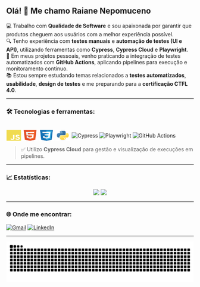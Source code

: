 ## Olá! 👋 Me chamo Raiane Nepomuceno

💻 Trabalho com **Qualidade de Software** e sou apaixonada por garantir que produtos cheguem aos usuários com a melhor experiência possível.  
🔍 Tenho experiência com **testes manuais** e **automação de testes (UI e API)**, utilizando ferramentas como **Cypress**, **Cypress Cloud** e **Playwright**.  
🧪 Em meus projetos pessoais, venho praticando a integração de testes automatizados com **GitHub Actions**, aplicando pipelines para execução e monitoramento contínuo.  
📚 Estou sempre estudando temas relacionados a **testes automatizados**, **usabilidade**, **design de testes** e me preparando para a **certificação CTFL 4.0**.

---

### 🛠️ Tecnologias e ferramentas:
<div style="display: inline_block"><br>
  <img align="center" alt="JavaScript" height="30" width="40" src="https://raw.githubusercontent.com/devicons/devicon/master/icons/javascript/javascript-plain.svg" />
  <img align="center" alt="HTML" height="30" width="40" src="https://raw.githubusercontent.com/devicons/devicon/master/icons/html5/html5-original.svg" />
  <img align="center" alt="CSS" height="30" width="40" src="https://raw.githubusercontent.com/devicons/devicon/master/icons/css3/css3-original.svg" />
  <img align="center" alt="Python" height="30" width="40" src="https://raw.githubusercontent.com/devicons/devicon/master/icons/python/python-original.svg" />
  <img align="center" alt="Cypress" height="30" width="40" src="https://cdn.jsdelivr.net/gh/devicons/devicon/icons/cypress/cypress-plain.svg" />
  <img align="center" alt="Playwright" height="30" width="40" src="https://playwright.dev/img/playwright-logo.svg" />
  <img align="center" alt="GitHub Actions" height="30" width="40" src="https://cdn.jsdelivr.net/gh/devicons/devicon/icons/github/github-original.svg" />
</div>

> ✅ Utilizo **Cypress Cloud** para gestão e visualização de execuções em pipelines.

---

### 📈 Estatísticas:
<div align="center">
  <img height="180em" src="https://github-readme-stats.vercel.app/api?username=Raiane-nepomuceno&show_icons=true&theme=dracula&include_all_commits=true&count_private=true" />
  <img height="180em" src="https://github-readme-stats.vercel.app/api/top-langs/?username=Raiane-nepomuceno&layout=compact&langs_count=7&theme=dracula" />
</div>

---

### 🌐 Onde me encontrar:
<div>
  <a href="mailto:nepomucenoraiane@gmail.com"><img src="https://img.shields.io/badge/-Gmail-%23333?style=for-the-badge&logo=gmail&logoColor=white" alt="Gmail" /></a>
  <a href="https://www.linkedin.com/in/raiane-nepomuceno-1a454a19a" target="_blank"><img src="https://img.shields.io/badge/-LinkedIn-%230077B5?style=for-the-badge&logo=linkedin&logoColor=white" alt="LinkedIn" /></a>
</div>

---

<!-- Snake contribution animation -->
![Snake animation](https://github.com/Raiane-nepomuceno/Raiane-nepomuceno/blob/output/github-contribution-grid-snake.svg)
